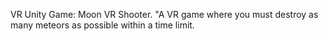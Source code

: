 VR Unity Game: Moon VR Shooter. "A VR game where you must destroy as many meteors as possible within a time limit. 
